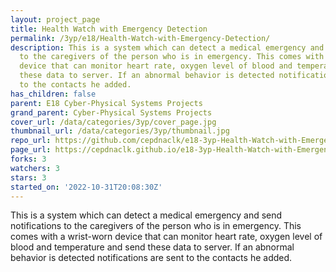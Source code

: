 ```yaml
---
layout: project_page
title: Health Watch with Emergency Detection
permalink: /3yp/e18/Health-Watch-with-Emergency-Detection/
description: This is a system which can detect a medical emergency and send notifications
  to the caregivers of the person who is in emergency. This comes with a wrist-worn
  device that can monitor heart rate, oxygen level of blood and temperature and send
  these data to server. If an abnormal behavior is detected notifications are sent
  to the contacts he added.
has_children: false
parent: E18 Cyber-Physical Systems Projects
grand_parent: Cyber-Physical Systems Projects
cover_url: /data/categories/3yp/cover_page.jpg
thumbnail_url: /data/categories/3yp/thumbnail.jpg
repo_url: https://github.com/cepdnaclk/e18-3yp-Health-Watch-with-Emergency-Detection
page_url: https://cepdnaclk.github.io/e18-3yp-Health-Watch-with-Emergency-Detection
forks: 3
watchers: 3
stars: 3
started_on: '2022-10-31T20:08:30Z'
---
```


This is a system which can detect a medical emergency and send notifications to the caregivers of the person who is in emergency. This comes with a wrist-worn device that can monitor heart rate, oxygen level of blood and temperature and send these data to server. If an abnormal behavior is detected notifications are sent to the contacts he added.